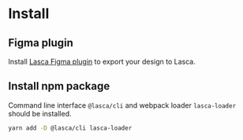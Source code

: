 # Install

## Figma plugin

Install [Lasca Figma plugin](https://www.figma.com/community/plugin/1004251583775744964/) to export your design to Lasca.

## Install npm package

Command line interface ``@lasca/cli`` and webpack loader ``lasca-loader`` should be installed.

``` sh
yarn add -D @lasca/cli lasca-loader
```